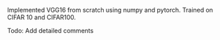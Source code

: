 

Implemented VGG16 from scratch using numpy and pytorch. Trained on CIFAR 10 and CIFAR100. 

Todo:
Add detailed comments

